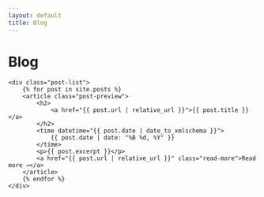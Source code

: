 ```yaml
---
layout: default
title: Blog
---
```


<div class="container">
    <h1>Blog</h1>
    
    <div class="post-list">
        {% for post in site.posts %}
        <article class="post-preview">
            <h2>
                <a href="{{ post.url | relative_url }}">{{ post.title }}</a>
            </h2>
            <time datetime="{{ post.date | date_to_xmlschema }}">
                {{ post.date | date: "%B %d, %Y" }}
            </time>
            <p>{{ post.excerpt }}</p>
            <a href="{{ post.url | relative_url }}" class="read-more">Read more →</a>
        </article>
        {% endfor %}
    </div>
</div>
